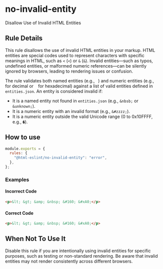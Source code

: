 # no-invalid-entity
Disallow Use of Invalid HTML Entities

## Rule Details


This rule disallows the use of invalid HTML entities in your markup. HTML entities are special codes used to represent characters with specific meanings in HTML, such as `<` (`<`) or `&` (`&`). Invalid entities—such as typos, undefined entities, or malformed numeric references—can be silently ignored by browsers, leading to rendering issues or confusion.

The rule validates both named entities (e.g., ` `) and numeric entities (e.g., ` ` for decimal or ` ` for hexadecimal) against a list of valid entities defined in `entities.json`. An entity is considered invalid if:
- It is a named entity not found in `entities.json` (e.g., `&nbsb;` or `&unknown;`).
- It is a numeric entity with an invalid format (e.g., `&#zzzz;`).
- It is a numeric entity outside the valid Unicode range (0 to 0x10FFFF, e.g., `�`).

## How to use

```js,.eslintrc.js
module.exports = {
  rules: {
    "@html-eslint/no-invalid-entity": "error",
  },
};
```

### Examples

#### Incorrect Code
```html
<p>&lt; &gt; &amp; &nbsp; &#160; &#xA0;</p>
```

#### Correct Code
```html
<p>&lt; &gt; &amp; &nbsp; &#160; &#xA0;</p>
```

## When Not To Use It

Disable this rule if you are intentionally using invalid entities for specific purposes, such as testing or non-standard rendering. Be aware that invalid entities may not render consistently across different browsers.


